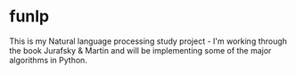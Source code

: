 # funlp
This is my Natural language processing study project - I'm working through the
book Jurafsky & Martin and will be implementing some of the major algorithms in
Python.
